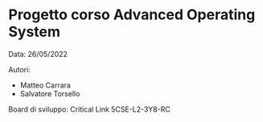# Progetto corso Advanced Operating System

Data: 26/05/2022

Autori:
* Matteo Carrara
* Salvatore Torsello

Board di sviluppo: Critical Link 5CSE-L2-3Y8-RC
